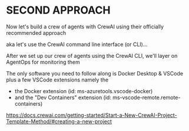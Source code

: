 # SECOND APPROACH

Now let's build a crew of agents with CrewAI using their officially recommended approach

aka let's use the CrewAI command line interface (or CLI)...

After we set up our crew of agents using the CrewAI CLI, we'll layer on AgentOps for monitoring them

The only software you need to follow along is Docker Desktop & VSCode plus a few VSCode extensions namely the

- the Docker extension (id: ms-azuretools.vscode-docker)
- and the "Dev Containers" extension (id: ms-vscode-remote.remote-containers)

https://docs.crewai.com/getting-started/Start-a-New-CrewAI-Project-Template-Method/#creating-a-new-project